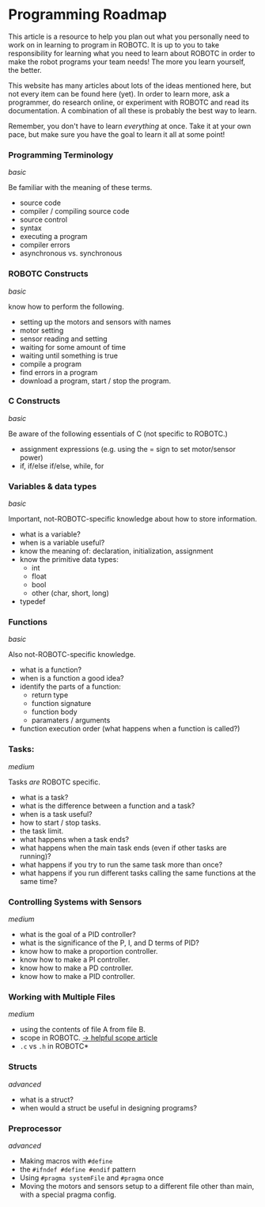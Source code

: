 # Programming Roadmap

This article is a resource to help you plan out what you personally need to work on in learning to program in ROBOTC.
It is up to you to take responsibility for learning what you need to learn about ROBOTC in order to make the robot programs your team needs! The more you learn yourself, the better.

This website has many articles about lots of the ideas mentioned here, but not every item can be found here (yet). In order to learn more, ask a programmer, do research online, or experiment with ROBOTC and read its documentation. A combination of all these is probably the best way to learn.

Remember, you don't have to learn *everything* at once. Take it at your own pace, but make sure you have the goal to learn it all at some point!

### Programming Terminology
*basic*

Be familiar with the meaning of these terms.
  - source code
  - compiler / compiling source code
  - source control
  - syntax
  - executing a program
  - compiler errors
  - asynchronous vs. synchronous

### ROBOTC Constructs
*basic*

know how to perform the following.
  - setting up the motors and sensors with names
  - motor setting
  - sensor reading and setting
  - waiting for some amount of time
  - waiting until something is true
  - compile a program
  - find errors in a program
  - download a program, start / stop the program.

### C Constructs
*basic*

Be aware of the following essentials of C (not specific to ROBOTC.)
  - assignment expressions (e.g. using the = sign to set motor/sensor power)
  - if, if/else if/else, while, for

### Variables & data types
*basic*

Important, not-ROBOTC-specific knowledge about how to store information.
  - what is a variable?
  - when is a variable useful?
  - know the meaning of: declaration, initialization, assignment
  - know the primitive data types:
    - int
    - float
    - bool
    - other (char, short, long)
  - typedef

### Functions
*basic*

Also not-ROBOTC-specific knowledge.
  - what is a function?
  - when is a function a good idea?
  - identify the parts of a function:
    - return type
    - function signature
    - function body
    - paramaters / arguments
  - function execution order (what happens when a function is called?)

### Tasks:
*medium*

Tasks *are* ROBOTC specific.
  - what is a task?
  - what is the difference between a function and a task?
  - when is a task useful?
  - how to start / stop tasks.
  - the task limit.
  - what happens when a task ends?
  - what happens when the main task ends (even if other tasks are running)?
  - what happens if you try to run the same task more than once?
  - what happens if you run different tasks calling the same functions at the same time?

### Controlling Systems with Sensors
*medium*

  - what is the goal of a PID controller?
  - what is the significance of the P, I, and D terms of PID?
  - know how to make a proportion controller.
  - know how to make a PI controller.
  - know how to make a PD controller.
  - know how to make a PID controller.

### Working with Multiple Files
*medium*

  - using the contents of file A from file B.
  - scope in ROBOTC. [-> helpful scope article](https://www.geeksforgeeks.org/scope-rules-in-c/)
  - `.c` vs `.h` in ROBOTC*

### Structs
*advanced*

  - what is a struct?
  - when would a struct be useful in designing programs?

### Preprocessor
*advanced*

  - Making macros with `#define`
  - the `#ifndef #define #endif` pattern
  - Using `#pragma systemFile` and `#pragma` once
  - Moving the motors and sensors setup to a different file other than main, with a special pragma config.
